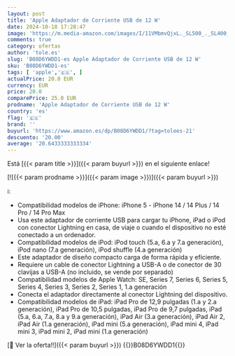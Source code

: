```yaml
---
layout: post
title: 'Apple Adaptador de Corriente USB de 12 W'
date: 2024-10-18 17:28:47
image: 'https://m.media-amazon.com/images/I/11VMbmvQjxL._SL500_._SL400_.jpg'
comments: true
category: ofertas
author: 'tole.es'
slug: 'B08D6YWDD1-es Apple Adaptador de Corriente USB de 12 W'
sku: 'B08D6YWDD1-es'
tags: [ 'apple','🇪🇸', ]
actualPrice: 20.0 EUR
currency: EUR
price: 20.0
comparePrice: 25.0 EUR
prodname: 'Apple Adaptador de Corriente USB de 12 W'
country: 'es'
flag: '🇪🇸'
brand: ''
buyurl: 'https://www.amazon.es/dp/B08D6YWDD1/?tag=tolees-21'
descuento: '20.00'
average: '20.6433333333334'
---
```


Está [{{< param title >}}]({{< param buyurl >}}) en el siguiente enlace!

[![{{< param prodname >}}]({{< param image >}})]({{< param buyurl >}})

ℹ️:

- Compatibilidad modelos de iPhone: iPhone 5 - iPhone 14 / 14 Plus / 14 Pro / 14 Pro Max
- Usa este adaptador de corriente USB para cargar tu iPhone, iPad o iPod con conector Lightning en casa, de viaje o cuando el dispositivo no esté conectado a un ordenador.
- Compatibilidad modelos de iPod: iPod touch (5.a, 6.a y 7.a generación), iPod nano (7.a generación), iPod shuffle (4.a generación)
- Este adaptador de diseño compacto carga de forma rápida y eficiente.
- Requiere un cable de conector Lightning a USB-A o de conector de 30 clavijas a USB-A (no incluido, se vende por separado)
- Compatibilidad modelos de Apple Watch: SE, Series 7, Series 6, Series 5, Series 4, Series 3, Series 2, Series 1, 1.a generación
- Conecta el adaptador directamente al conector Lightning del dispositivo.
- Compatibilidad modelos de iPad: iPad Pro de 12,9 pulgadas (1.a y 2.a generación), iPad Pro de 10,5 pulgadas, iPad Pro de 9,7 pulgadas, iPad (5.a, 6.a, 7.a, 8.a y 9.a generación), iPad Air (3.a generación), iPad Air 2, iPad Air (1.a generación), iPad mini (5.a generación), iPad mini 4, iPad mini 3, iPad mini 2, iPad mini (1.a generación)

[🛒 Ver la oferta!!]({{< param buyurl >}})
{{<world>}}B08D6YWDD1{{</world>}}
